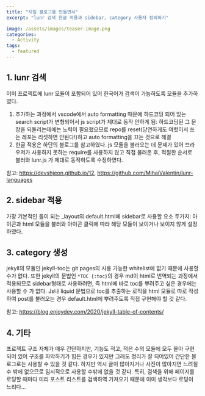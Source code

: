 ```yaml
---
title: "지킬 블로그를 만들면서"
excerpt: "lunr 검색 한글 적용과 sidebar, category 사용자 정의하기"

image: /assets/images/teaser-image.png
categories:
  - Activity
tags:
  - featured
---
```


## 1. lunr 검색

이미 프로젝트에 lunr 모듈이 포함되어 있어 한국어가 검색이 가능하도록 모듈을 추가하였다.
1. 추가하는 과정에서 vscode에서 auto formatting 때문에 하드코딩 되어 있는 search script가 변형되어서 js script가 제대로 동작 안하게 됨: 하드코딩된 그 문장을 되돌리는데에는 노력이 필요했으므로 repo를 reset(당연하게도 여럿이서 쓰는 레포는 리셋하면 안된다!)하고 auto formatting을 끄는 것으로 해결
2. 한글 적용은 하단의 블로그를 참고하였다. js 모듈을 불러오는 데 문제가 있어 브라우저가 사용하지 못하는 require를 사용하지 않고 직접 불러온 후, 적절한 순서로 불러와 lunr.js 가 제대로 동작하도록 수정하였다.

참고: https://devshjeon.github.io/12, https://github.com/MihaiValentin/lunr-languages


## 2. sidebar 적용

가장 기본적인 틀이 되는 _layout의 default.html에 sidebar로 사용할 요소 두가지: 아이콘과 html 모듈을 불러와 아이콘 클릭에 따라 해당 모듈이 보이거나 보이지 않게 설정하였다.

## 3. category 생성

jekyll의 모듈인 jekyll-toc는 git pages의 사용 가능한 whitelist에 없기 때문에 사용할 수가 없다. 또한 jekyll의 문법인 `*TOC {:toc}`의 경우 md이 html로 번역되는 과정에서 적용되므로 sidebar형태로 사용하려면, 즉 html에 바로 toc를 뿌려주고 싶은 경우에는 사용할 수 가 없다. Js나 liquid 문법으로 toc를 추출하는 로직을 html 모듈로 따로 작성하여 post를 불러오는 경우 default.html에 뿌려주도록 직접 구현해야 할 것 같다.

참고: https://blog.enjoydev.com/2020/jekyll-table-of-contents/

## 4. 기타
프로젝트 구조 자체가 매우 간단하지만, 기능도 적고, 적은 수의 모듈에 모두 몰아 구현되어 있어 구조를 파악하기가 힘든 경우가 있지만 그래도 정리가 잘 되어있어 간단한 블로그로는 사용할 수 있을 것 같다. 하지만 역시 글이 많아지거나 사진이 많아지면 느려질 수 밖에 없으므로 임시적으로 사용할 수밖에 없을 것 같다. 특히, 검색을 위해 페이지를 로딩할 때마다 미리 포스트 리스트를 검색하역 가져오기 때문에 이미 생각보다 로딩이 느리다...